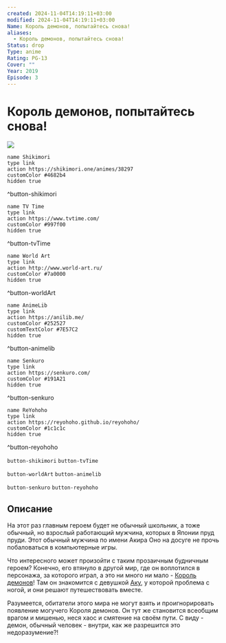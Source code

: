 ```yaml
---
created: 2024-11-04T14:19:11+03:00
modified: 2024-11-04T14:19:11+03:00
Name: Король демонов, попытайтесь снова!
aliases:
  - Король демонов, попытайтесь снова!
Status: drop
Type: anime
Rating: PG-13
Cover: ""
Year: 2019
Episode: 3
---
```


# Король демонов, попытайтесь снова!

![](https://nyaa.shikimori.one/uploads/poster/animes/38297/d8c37dead9a7f15f1f03e3e9643fce3f.jpeg)

```button
name Shikimori
type link
action https://shikimori.one/animes/38297
customColor #4682b4
hidden true
```
^button-shikimori

```button
name TV Time
type link
action https://www.tvtime.com/
customColor #997f00
hidden true
```
^button-tvTime

```button
name World Art
type link
action http://www.world-art.ru/
customColor #7a0000
hidden true
```
^button-worldArt

```button
name AnimeLib
type link
action https://anilib.me/
customColor #252527
customTextColor #7E57C2
hidden true
```
^button-animelib

```button
name Senkuro
type link
action https://senkuro.com/
customColor #191A21
hidden true
```
^button-senkuro

```button
name ReYohoho
type link
action https://reyohoho.github.io/reyohoho/
customColor #1c1c1c
hidden true
```
^button-reyohoho

`button-shikimori` `button-tvTime`

`button-worldArt` `button-animelib`

`button-senkuro` `button-reyohoho`

## Описание

На этот раз главным героем будет не обычный школьник, а тоже обычный, но взрослый работающий мужчина, которых в Японии пруд пруди. Этот обычный мужчина по имени Акира Оно на досуге не прочь побаловаться в компьютерные игры.

Что интересного может произойти с таким прозаичным будничным героем? Конечно, его втянуло в другой мир, где он воплотился в персонажа, за которого играл, а это ни много ни мало - [Король демонов](https://shikimori.one/characters/171413-hakuto-kunai)! Там он знакомится с девушкой [Аку](https://shikimori.one/characters/169229-aku), у которой проблема с ногой, и они решают путешествовать вместе.

Разумеется, обитатели этого мира не могут взять и проигнорировать появление могучего Короля демонов. Он тут же становится всеобщим врагом и мишенью, неся хаос и смятение на своём пути. С виду - демон, обычный человек - внутри, как же разрешится это недоразумение?!
